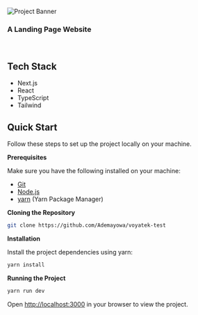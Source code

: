 <div>
 <br />
  <img src="https://res.cloudinary.com/dpxs9ause/image/upload/v1739184626/vogatek/coverbg_k4rlim.png" alt="Project Banner">
    <h3>A Landing Page Website</h3>
  <br />
</div>

## <a name="tech-stack">Tech Stack</a>

- Next.js
- React
- TypeScript
- Tailwind

## <a name="quick-start">Quick Start</a>

Follow these steps to set up the project locally on your machine.

**Prerequisites**

Make sure you have the following installed on your machine:

- [Git](https://git-scm.com/)
- [Node.js](https://nodejs.org/en)
- [yarn](https://yarnpkg.com/) (Yarn Package Manager)

**Cloning the Repository**

```bash
git clone https://github.com/Ademayowa/voyatek-test
```

**Installation**

Install the project dependencies using yarn:

```bash
yarn install
```

**Running the Project**

```bash
yarn run dev
```

Open [http://localhost:3000](http://localhost:3000) in your browser to view the project.
